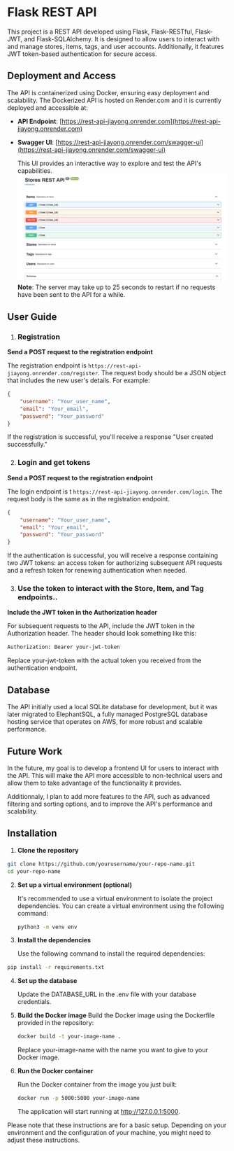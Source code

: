 # Flask REST API

This project is a REST API developed using Flask, Flask-RESTful, Flask-JWT, and Flask-SQLAlchemy. It is designed to allow users to interact with and manage stores, items, tags, and user accounts. Additionally, it features JWT token-based authentication for secure access.

## Deployment and Access

The API is containerized using Docker, ensuring easy deployment and scalability. The Dockerized API is hosted on Render.com and it is currently deployed and accessible at:

- **API Endpoint**: [https://rest-api-jiayong.onrender.com](https://rest-api-jiayong.onrender.com)

- **Swagger UI**: [https://rest-api-jiayong.onrender.com/swagger-ui](https://rest-api-jiayong.onrender.com/swagger-ui)

  This UI provides an interactive way to explore and test the API's capabilities.
![Store API](/Store_API.jpg "Screenshot of the Swagger UI")
**Note**: The server may take up to 25 seconds to restart if no requests have been sent to the API for a while.
  

## User Guide

1. ### Registration

**Send a POST request to the registration endpoint**

   The registration endpoint is `https://rest-api-jiayong.onrender.com/register`.
   The request body should be a JSON object that includes the new user's details. For example:

   ```json
   {
       "username": "Your_user_name",
       "email": "Your_email",
       "password": "Your_password"
   }
   ```
   If the registration is successful, you'll receive a response "User created successfully."
   
2. ### Login and get tokens 
**Send a POST request to the registration endpoint**

The login endpoint is t `https://rest-api-jiayong.onrender.com/login`.
The request body is the same as in the registration endpoint.
   ```json
   {
       "username": "Your_user_name",
       "email": "Your_email",
       "password": "Your_password"
   }
   ```
   If the authentication is successful, you will receive a response containing two JWT tokens: an access token for authorizing subsequent API requests and a refresh token for renewing authentication when needed.

3. ### Use the token to interact with the Store, Item, and Tag endpoints..
**Include the JWT token in the Authorization header**
   
   For subsequent requests to the API, include the JWT token in the Authorization header. The header should look something like this:
   ``` bash
   Authorization: Bearer your-jwt-token
   ```
   Replace your-jwt-token with the actual token you received from the authentication endpoint.
   

## Database

The API initially used a local SQLite database for development, but it was later migrated to ElephantSQL, a fully managed PostgreSQL database hosting service that operates on AWS, for more robust and scalable performance. 

## Future Work

In the future, my goal is to develop a frontend UI for users to interact with the API. This will make the API more accessible to non-technical users and allow them to take advantage of the functionality it provides.

Additionnaly, I plan to add more features to the API, such as advanced filtering and sorting options, and to improve the API's performance and scalability.



## Installation

1. **Clone the repository**

```bash
git clone https://github.com/yourusername/your-repo-name.git
cd your-repo-name


```
2. **Set up a virtual environment (optional)**
   
   It's recommended to use a virtual environment to isolate the project dependencies. You can create a virtual environment using the following command:
   ```bash
   python3 -m venv env
   ```
  
4. **Install the dependencies**

   Use the following command to install the required dependencies:
  ```bash
  pip install -r requirements.txt
  ```

4. **Set up the database**
   
   Update the DATABASE_URL in the .env file with your database credentials.

6. **Build the Docker image**
   Build the Docker image using the Dockerfile provided in the repository:
   ```bash
   docker build -t your-image-name .
   ```
   Replace your-image-name with the name you want to give to your Docker image.

7. **Run the Docker container**

   Run the Docker container from the image you just built:
   ```bash
   docker run -p 5000:5000 your-image-name
   ```
   The application will start running at http://127.0.0.1:5000.
   

Please note that these instructions are for a basic setup. Depending on your environment and the configuration of your machine, you might need to adjust these instructions.
   

